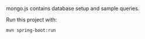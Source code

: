 mongo.js contains database setup and sample queries.

Run this project with:

    mvn spring-boot:run
